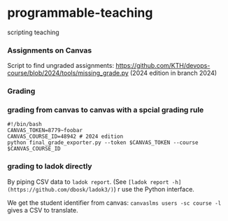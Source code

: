 # programmable-teaching
scripting teaching

### Assignments on Canvas

Script to find ungraded assignments: <https://github.com/KTH/devops-course/blob/2024/tools/missing_grade.py> (2024 edition in branch 2024)

### Grading

### grading from canvas to canvas with a spcial grading rule
```
#!/bin/bash
CANVAS_TOKEN=8779~foobar
CANVAS_COURSE_ID=48942 # 2024 edition
python final_grade_exporter.py --token $CANVAS_TOKEN --course $CANVAS_COURSE_ID
```

### grading to ladok directly

By piping CSV data to `ladok report`. (See `[ladok report -h](https://github.com/dbosk/ladok3/)`) r use the Python interface.

We get the student identifier from canvas: `canvaslms users -sc course -l` gives a CSV to translate.   

